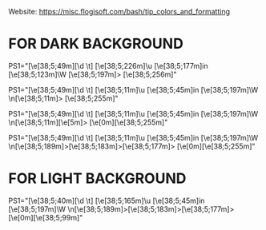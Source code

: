 Website: https://misc.flogisoft.com/bash/tip_colors_and_formatting


# FOR DARK BACKGROUND

PS1="\[\e[38;5;49m\][\d \t] \[\e[38;5;226m\]\u \[\e[38;5;177m\]in \[\e[38;5;123m\]\W \[\e[38;5;197m\]> \[\e[38;5;256m\]" 

PS1="\[\e[38;5;49m\][\d \t] \[\e[38;5;11m\]\u \[\e[38;5;45m\]in \[\e[38;5;197m\]\W \n\[\e[38;5;11m\]> \[\e[38;5;255m\]"

PS1="\[\e[38;5;49m\][\d \t] \[\e[38;5;11m\]\u \[\e[38;5;45m\]in \[\e[38;5;197m\]\W \n\[\e[38;5;11m\]\[\e[5m\]> \[\e[0m\]\[\e[38;5;255m\]"

PS1="\[\e[38;5;49m\][\d \t] \[\e[38;5;11m\]\u \[\e[38;5;45m\]in \[\e[38;5;197m\]\W \n\[\e[38;5;189m\]>\[\e[38;5;183m\]>\[\e[38;5;177m\]> \[\e[0m\]\[\e[38;5;255m\]"



# FOR LIGHT BACKGROUND

PS1="\[\e[38;5;40m\][\d \t] \[\e[38;5;165m\]\u \[\e[38;5;45m\]in \[\e[38;5;197m\]\W \n\[\e[38;5;189m\]>\[\e[38;5;183m\]>\[\e[38;5;177m\]> \[\e[0m\]\[\e[38;5;99m\]"
